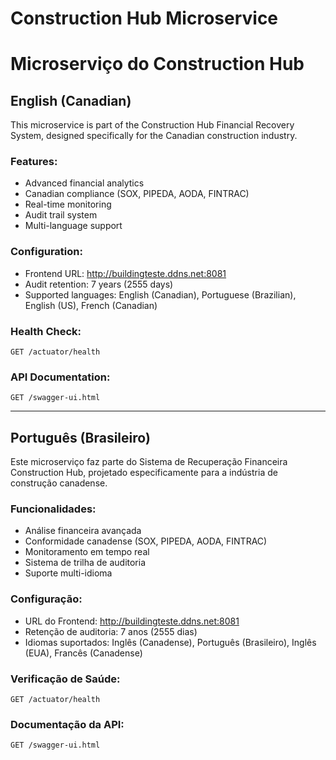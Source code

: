 
# Construction Hub Microservice
# Microserviço do Construction Hub

## English (Canadian)

This microservice is part of the Construction Hub Financial Recovery System, designed specifically for the Canadian construction industry.

### Features:
- Advanced financial analytics
- Canadian compliance (SOX, PIPEDA, AODA, FINTRAC)
- Real-time monitoring
- Audit trail system
- Multi-language support

### Configuration:
- Frontend URL: http://buildingteste.ddns.net:8081
- Audit retention: 7 years (2555 days)
- Supported languages: English (Canadian), Portuguese (Brazilian), English (US), French (Canadian)

### Health Check:
```
GET /actuator/health
```

### API Documentation:
```
GET /swagger-ui.html
```

---

## Português (Brasileiro)

Este microserviço faz parte do Sistema de Recuperação Financeira Construction Hub, projetado especificamente para a indústria de construção canadense.

### Funcionalidades:
- Análise financeira avançada
- Conformidade canadense (SOX, PIPEDA, AODA, FINTRAC)
- Monitoramento em tempo real
- Sistema de trilha de auditoria
- Suporte multi-idioma

### Configuração:
- URL do Frontend: http://buildingteste.ddns.net:8081
- Retenção de auditoria: 7 anos (2555 dias)
- Idiomas suportados: Inglês (Canadense), Português (Brasileiro), Inglês (EUA), Francês (Canadense)

### Verificação de Saúde:
```
GET /actuator/health
```

### Documentação da API:
```
GET /swagger-ui.html
```
